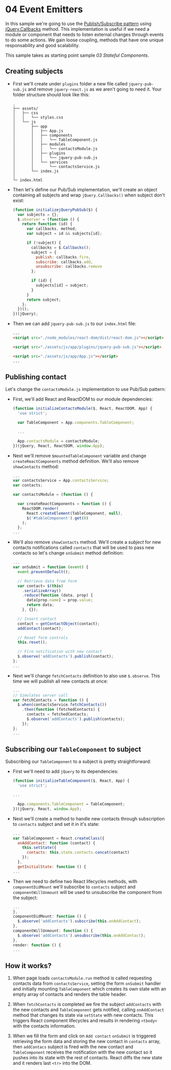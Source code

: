 # 04 Event Emitters

In this sample we're going to use the [Publish/Subscribe pattern](https://en.wikipedia.org/wiki/Publish%E2%80%93subscribe_pattern) using [jQuery.Callbacks](https://api.jquery.com/jQuery.Callbacks/) method. This implementation is useful if we need a module or component that needs to listen external changes through events to do some actions. We gain loose coupling, methods that have one unique responsability and good scalability.

This sample takes as starting point sample _03 Stateful Components_.

## Creating subjects

- First we'll create under `plugins` folder a new file called `jquery-pub-sub.js` and remove `jquery-react.js` as we aren't going to need it. Your folder structure should look like this:

  ```
  .
  ├── assets/
  │   ├── css
  │   │   └── styles.css
  │   └── js
  │       ├── app
  │       │   ├── App.js
  │       │   ├── components
  │       │   │   └── TableComponent.js
  │       │   ├── modules
  │       │   │   └── contactsModule.js
  │       │   ├── plugins
  │       │   │   └── jquery-pub-sub.js
  │       │   └── services
  │       │       └── contactsService.js
  │       └── index.js
  │
  └─ index.html
  ```

- Then let's define our Pub/Sub implementation, we'll create an object containing all subjects and wrap `jQuery.Callbacks()` when subject don't exist:

  ```javascript
  (function initializejQueryPubSub($) {
    var subjects = {};
    $.observer = (function () {
      return function (id) {
        var callbacks, method;
        var subject = id && subjects[id];

        if (!subject) {
          callbacks = $.Callbacks();
          subject = {
            publish: callbacks.fire,
            subscribe: callbacks.add,
            unsubscribe: callbacks.remove
          };

          if (id) {
            subjects[id] = subject;
          }
        }
        return subject;
      };
    })();
  })(jQuery);
  ```

- Then we can add `jquery-pub-sub.js` to our `index.html` file:

  ```html
  ...
  <script src="./node_modules/react-dom/dist/react-dom.js"></script>

  <script src="./assets/js/app/plugins/jquery-pub-sub.js"></script>

  <script src="./assets/js/app/App.js"></script>
  ...
  ```

## Publishing contact

Let's change the `contactsModule.js` implementation to use Pub/Sub pattern:

- First, we'll add React and ReactDOM to our module dependencies:

  ```javascript
  (function initializeContactsModule($, React, ReactDOM, App) {
    'use strict';

    var TableComponent = App.components.TableComponent;

    ...

    App.contactsModule = contactsModule;
  })(jQuery, React, ReactDOM, window.App);
  ```

- Next we'll remove `$mountedTableComponent` variable and change `createReactComponents` method definition. We'll also remove `showContacts` method:

  ```javascript
  ...
  var contactsService = App.contactsService;
  var contacts;

  var contactsModule = (function () {

    var createReactComponents = function () {
      ReactDOM.render(
        React.createElement(TableComponent, null),
        $('#tableComponent').get(0)
      );
    };
  ...
  ```

- We'll also remove `showContacts` method. We'll create a _subject_ for new contacts notifications called `contacts` that will be used to pass new contacts so let's change `onSubmit` method definition:

  ```javascript
  ...
  var onSubmit = function (event) {
    event.preventDefault();

    // Retrieve data from form
    var contact= $(this)
      .serializeArray()
      .reduce(function (data, prop) {
        data[prop.name] = prop.value;
        return data;
      }, {});

    // Insert contact
    contact = getContactObject(contact);
    addContact(contact);

    // Reset form controls
    this.reset();

    // Fire notification with new contact
    $.observe('addContacts').publish(contact);
  };
  ...
  ```

- Next we'll change `fetchContacts` definition to also use `$.observe`. This time we will publish all new contacts at once:

  ```javascript
  ...
  // Simulates server call
  var fetchContacts = function () {
    $.when(contactsService.fetchContacts())
      .then(function (fetchedContacts) {
        contacts = fetchedContacts;
        $.observe('addContacts').publish(contacts);
      });
  };
  ...
  ```

## Subscribing our `TableComponent` to subject

Subscribing our `TableComponent` to a subject is pretty straightforward:

- First we'll need to add `jQuery` to its dependencies:

  ```javascript
  (function initializeTableComponent($, React, App) {
    'use strict';

  ...

    App.components.TableComponent = TableComponent;
  })(jQuery, React, window.App);
  ```

- Next we'll create a method to handle new contacts through subscription to `contacts` subject and set it in it's state:

  ```javascript
  ...
  var TableComponent = React.createClass({
    onAddContact: function (contact) {
      this.setState({
        contacts: this.state.contacts.concat(contact)
      });
    },
    getInitialState: function () {
  ...
  ```

- Then we need to define two React lifecycles methods, with `componentDidMount` we'll subscribe to `contacts` subject and `componentWillUnmount` will be used to unsubscribe the component from the subject:

  ```javascript
  ...
  },
  componentDidMount: function () {
    $.observe('addContacts').subscribe(this.onAddContact);
  },
  componentWillUnmount: function () {
    $.observe('addContacts').unsubscribe(this.onAddContact);
  },
  render: function () {
  ...
  ```

## How it works?

1. When page loads `contactsModule.run` method is called requesting contacts data from `contactsService`, setting the form `onSubmit` handler and initially mounting `TableComponent` which creates its own state with an empty array of contacts and renders the table header.

2. When `fetchContacts` is completed we fire the subject `addContacts`  with the new contacts and `TableComponent` gets notified, calling `onAddContact` method that changes its state via `setState` with new contacts. This triggers React component lifecycles and results in rendering `<tbody>` with the contacts information.

3. When we fill the form and click on `Add contact` `onSubmit` is triggered retrieving the form data and storing the new contact in `contacts` array, then `addContacs` subject is fired with the new contact and `TableComponent` receives the notification with the new contact so it pushes into its state with the rest of contacts. React diffs the new state and it renders last `<tr>` into the DOM.

